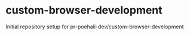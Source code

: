 # custom-browser-development

Initial repository setup for pr-poehali-dev/custom-browser-development